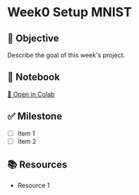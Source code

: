 # Week0 Setup MNIST

## 🎯 Objective

Describe the goal of this week's project.

## 📓 Notebook

[📘 Open in Colab](https://colab.research.google.com/github/YOUR_USERNAME/LLM-Course-Projects/blob/main/Week0-Setup-MNIST/PROJECT_NOTEBOOK.ipynb)

## ✅ Milestone

- [ ] Item 1
- [ ] Item 2

## 📚 Resources

- Resource 1
